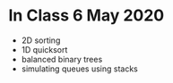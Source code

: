 # In Class 6 May 2020
* 2D sorting
* 1D quicksort
* balanced binary trees
* simulating queues using stacks
